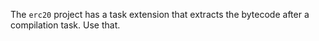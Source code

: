 The `erc20` project has a task extension that extracts the bytecode after a compilation task. Use that.
